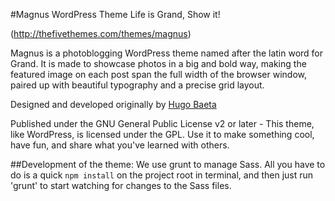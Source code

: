 #Magnus WordPress Theme
Life is Grand, Show it!

(http://thefivethemes.com/themes/magnus)

Magnus is a photoblogging WordPress theme named after the latin word for Grand. It is made to showcase photos in a big and bold way, making the featured image on each post span the full width of the browser window, paired up with beautiful typography and a precise grid layout.

Designed and developed originally by [Hugo Baeta](http://hugobaeta.com)

Published under the GNU General Public License v2 or later - This theme, like WordPress, is licensed under the GPL. Use it to make something cool, have fun, and share what you've learned with others.


##Development of the theme:
We use grunt to manage Sass. All you have to do is a quick `npm install` on the project root in terminal, and then just run 'grunt' to start watching for changes to the Sass files.
